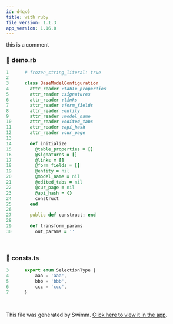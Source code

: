 ```yaml
---
id: d4qx6
title: with ruby
file_version: 1.1.3
app_version: 1.16.0
---
```


this is a comment
<!-- NOTE-swimm-snippet: the lines below link your snippet to Swimm -->
### 📄 demo.rb
```ruby
1      # frozen_string_literal: true
2      
3      class BaseModelConfiguration
4        attr_reader :table_properties
5        attr_reader :signatures
6        attr_reader :links
7        attr_reader :form_fields
8        attr_reader :entity
9        attr_reader :model_name
10       attr_reader :edited_tabs
11       attr_reader :api_hash
12       attr_reader :cur_page
13     
14       def initialize
15         @table_properties = []
16         @signatures = []
17         @links = []
18         @form_fields = []
19         @entity = nil
20         @model_name = nil
21         @edited_tabs = nil
22         @cur_page = nil
23         @api_hash = {}
24         construct
25       end
26     
27       public def construct; end
28     
29       def transform_params
30         out_params = ''
```

<br/>


<!-- NOTE-swimm-snippet: the lines below link your snippet to Swimm -->
### 📄 consts.ts
```typescript
3      export enum SelectionType {
4          aaa = 'aaa',
5          bbb = 'bbb',
6          ccc = 'ccc',
7      }
```

<br/>

This file was generated by Swimm. [Click here to view it in the app](http://localhost:5000/repos/Z2l0aHViJTNBJTNBdDElM0ElM0FlcmFuLXN3aW1t/docs/d4qx6).
